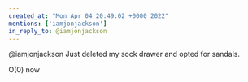 ```yaml
---
created_at: "Mon Apr 04 20:49:02 +0000 2022"
mentions: ['iamjonjackson']
in_reply_to: @iamjonjackson
---
```


@iamjonjackson Just deleted my sock drawer and opted for sandals.

O(0) now